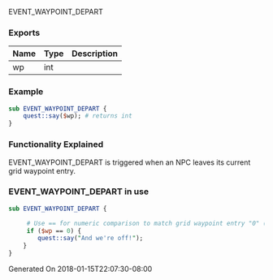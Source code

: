 EVENT_WAYPOINT_DEPART
### Exports
**Name**|**Type**|**Description**
:-----|:-----|:-----
wp|int|
### Example
```perl
sub EVENT_WAYPOINT_DEPART {
	quest::say($wp); # returns int
}
```

### Functionality Explained

EVENT_WAYPOINT_DEPART is triggered when an NPC leaves its current grid waypoint entry.  

### EVENT_WAYPOINT_DEPART in use

```perl
sub EVENT_WAYPOINT_DEPART {

     # Use == for numeric comparison to match grid waypoint entry "0" (the spawn point of the NPC)
     if ($wp == 0) {
		quest::say("And we're off!");
	}
}
```
Generated On 2018-01-15T22:07:30-08:00